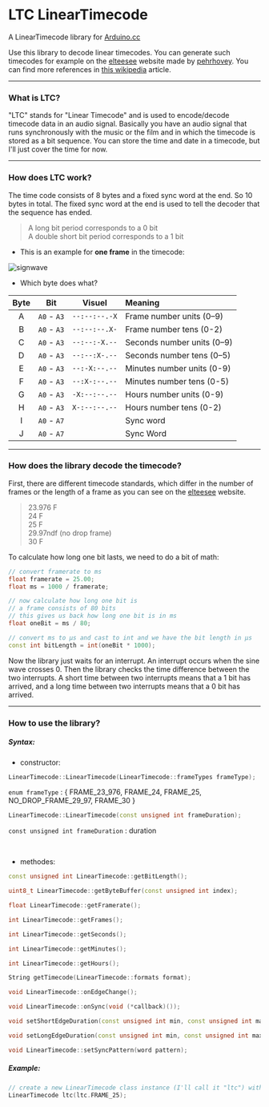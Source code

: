 # LTC LinearTimecode
A LinearTimecode library for [Arduino.cc](https://www.arduino.cc)

Use this library to decode linear timecodes. You can generate such timecodes for example on the [elteesee](https://elteesee.pehrhovey.net) website made by [pehrhovey](http://pehrhovey.net/blog/about/). You can find more references in [this wikipedia](https://en.wikipedia.org/wiki/Linear_timecode) article.

----

### What is LTC?
"LTC" stands for "Linear Timecode" and is used to encode/decode timecode data in an audio signal. Basically you have an audio signal that runs synchronously with the music or the film and in which the timecode is stored as a bit sequence. You can store the time and date in a timecode, but I'll just cover the time for now.

----

### How does LTC work?
The time code consists of 8 bytes and a fixed sync word at the end. So 10 bytes in total. The fixed sync word at the end is used to tell the decoder that the sequence has ended.
> A long bit period corresponds to a 0 bit <br> A double short bit period corresponds to a 1 bit

- This is an example for **one frame** in the timecode:

![signwave](https://user-images.githubusercontent.com/62719703/187992274-4ab05553-c9b8-472d-beda-67c769e59c40.svg)

- Which byte does what?

Byte    | Bit         | Visuel        | Meaning                    
:---:   |:---:        |:---:          |:---                        
A       | `A0` - `A3` | `--:--:--.-X` | Frame number units (0–9)   
B       | `A0` - `A3` | `--:--:--.X-` | Frame number tens (0-2)    
C       | `A0` - `A3` | `--:--:-X.--` | Seconds number units (0–9) 
D       | `A0` - `A3` | `--:--:X-.--` | Seconds number tens (0–5)  
E       | `A0` - `A3` | `--:-X:--.--` | Minutes number units (0-9) 
F       | `A0` - `A3` | `--:X-:--.--` | Minutes number tens (0-5)  
G       | `A0` - `A3` | `-X:--:--.--` | Hours number units (0-9)   
H       | `A0` - `A3` | `X-:--:--.--` | Hours number tens (0-2)    
I       | `A0` - `A7` |               | Sync word                  
J       | `A0` - `A7` |               | Sync Word                  

----

### How does the library decode the timecode?
First, there are different timecode standards, which differ in the number of frames or the length of a frame as you can see on the [elteesee](https://elteesee.pehrhovey.net) website.
> 23.976 F <br>
> 24 F <br>
> 25 F <br>
> 29.97ndf (no drop frame) <br>
> 30 F

To calculate how long one bit lasts, we need to do a bit of math:

```ino
// convert framerate to ms
float framerate = 25.00;
float ms = 1000 / framerate;

// now calculate how long one bit is
// a frame consists of 80 bits
// this gives us back how long one bit is in ms
float oneBit = ms / 80;

// convert ms to µs and cast to int and we have the bit length in µs
const int bitLength = int(oneBit * 1000);
```

Now the library just waits for an interrupt. An interrupt occurs when the sine wave crosses 0. Then the library checks the time difference between the two interrupts. A short time between two interrupts means that a 1 bit has arrived, and a long time between two interrupts means that a 0 bit has arrived.

----

### How to use the library?
##### Syntax:

- constructor:
```ino
LinearTimecode::LinearTimecode(LinearTimecode::frameTypes frameType);
```
`enum frameType` : { FRAME_23_976, FRAME_24, FRAME_25, NO_DROP_FRAME_29_97, FRAME_30 }

```ino
LinearTimecode::LinearTimecode(const unsigned int frameDuration);
```
`const unsigned int frameDuration` : duration

<br>

- methodes:
```ino
const unsigned int LinearTimecode::getBitLength();
```
```ino
uint8_t LinearTimecode::getByteBuffer(const unsigned int index);
```
```ino
float LinearTimecode::getFramerate();
```
```ino
int LinearTimecode::getFrames();
```
```ino
int LinearTimecode::getSeconds();
```
```ino
int LinearTimecode::getMinutes();
```
```ino
int LinearTimecode::getHours();
```
```ino
String getTimecode(LinearTimecode::formats format);
```
```ino
void LinearTimecode::onEdgeChange();
```
```ino
void LinearTimecode::onSync(void (*callback)());
```
```ino
void setShortEdgeDuration(const unsigned int min, const unsigned int max);
```
```ino
void setLongEdgeDuration(const unsigned int min, const unsigned int max);
```
```ino
void LinearTimecode::setSyncPattern(word pattern);
```

##### Example:
```ino
// create a new LinearTimecode class instance (I'll call it "ltc") with a frame rate of 25 frames
LinearTimecode ltc(ltc.FRAME_25);
```








